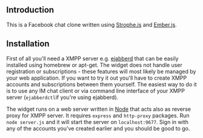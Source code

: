 ## Introduction
This is a Facebook chat clone written using [Strophe.js](http://strophe.im/strophejs/) and [Ember.js](https://github.com/emberjs/ember.js).

## Installation
First of all you'll need a XMPP server e.g. [ejabberd](http://ejabberd.im) that can be easily installed using homebrew or apt-get. The widget does not handle user registration or subscriptions - these features will most likely be managed by your web application. If you want to try it out you'll have to create XMPP accounts and subscriptions between them yourself. The easiest way to do it is to use any IM chat client or via command line interface of your XMPP server (`ejabberdctl`if you're using ejabberd).

The widget runs on a web server written in [Node](http://nodejs.org) that acts also as reverse proxy for XMPP server. It requires `express` and `http-proxy` packages. Run `node server.js` and it will start the server on `localhost:9677`. Sign in with any of the accounts you've created earlier and you should be good to go.
